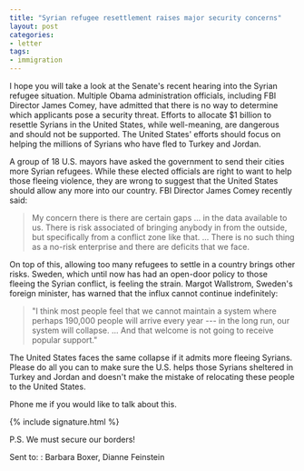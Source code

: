 ```yaml
---
title: "Syrian refugee resettlement raises major security concerns"
layout: post
categories:
- letter
tags:
- immigration
---
```


I hope you will take a look at the Senate's recent hearing into the Syrian refugee situation. Multiple Obama administration officials, including FBI Director James Comey, have admitted that there is no way to determine which applicants pose a security threat. Efforts to allocate $1 billion to resettle Syrians in the United States, while well-meaning, are dangerous and should not be supported. The United States' efforts should focus on helping the millions of Syrians who have fled to Turkey and Jordan.

A group of 18 U.S. mayors have asked the government to send their cities more Syrian refugees. While these elected officials are right to want to help those fleeing violence, they are wrong to suggest that the United States should allow any more into our country. FBI Director James Comey recently said:

> My concern there is there are certain gaps ... in the data available to us. There is risk associated of bringing anybody in from the outside, but specifically from a conflict zone like that. ... There is no such thing as a no-risk enterprise and there are deficits that we face.

On top of this, allowing too many refugees to settle in a country brings other risks. Sweden, which until now has had an open-door policy to those fleeing the Syrian conflict, is feeling the strain. Margot Wallstrom, Sweden's foreign minister, has warned that the influx cannot continue indefinitely:

> "I think most people feel that we cannot maintain a system where perhaps 190,000 people will arrive every year --- in the long run, our system will collapse. ... And that welcome is not going to receive popular support."

The United States faces the same collapse if it admits more fleeing Syrians. Please do all you can to make sure the U.S. helps those Syrians sheltered in Turkey and Jordan and doesn't make the mistake of relocating these people to the United States.

Phone me if you would like to talk about this.

{% include signature.html %}

P.S. We must secure our borders!

Sent to:
: Barbara Boxer, Dianne Feinstein
